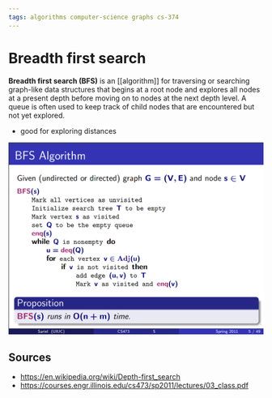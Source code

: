```yaml
---
tags: algorithms computer-science graphs cs-374
---
```


# Breadth first search

**Breadth first search (BFS)** is an [[algorithm]] for traversing or searching graph-like data structures that begins at a root node and explores all nodes at a present depth before moving on to nodes at the next depth level. A queue is often used to keep track of child nodes that are encountered but not yet explored.

- good for exploring distances

![BFS](../assets/bfs.png)

## Sources

- <https://en.wikipedia.org/wiki/Depth-first_search>
- <https://courses.engr.illinois.edu/cs473/sp2011/lectures/03_class.pdf>

